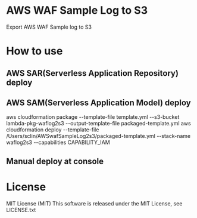 # AWS WAF Sample Log to S3

Export AWS WAF Sample log to S3


# How to use

## AWS SAR(Serverless Application Repository) deploy

## AWS SAM(Serverless Application Model) deploy
aws cloudformation package --template-file template.yml --s3-bucket lambda-pkg-waflog2s3 --output-template-file packaged-template.yml
aws cloudformation deploy --template-file /Users/sclin/AWSwafSampleLog2s3/packaged-template.yml --stack-name waflog2s3 --capabilities CAPABILITY_IAM
## Manual deploy at console

# License
 
MIT License (MIT)
This software is released under the MIT License, see LICENSE.txt
